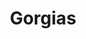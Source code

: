 ---
git: https://github.com/gorgias
logohandle: gorgias
sort: gorgias
title: Gorgias
website: https://www.gorgias.com/
---